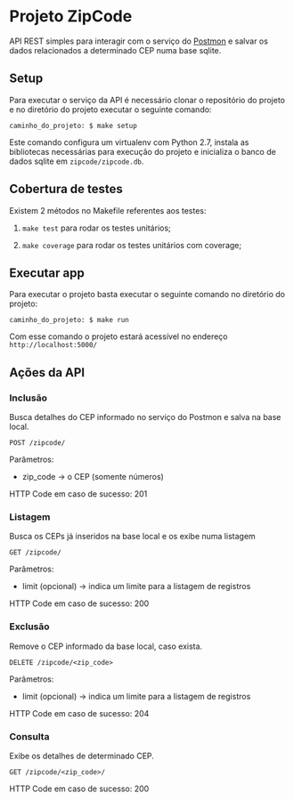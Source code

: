 # Projeto ZipCode

API REST simples para interagir com o serviço do [Postmon](http://postmon.com.br) e salvar os dados relacionados a determinado CEP numa base sqlite.

## Setup

Para executar o serviço da API é necessário clonar o repositório do projeto e no diretório do projeto executar o seguinte comando:

`caminho_do_projeto: $ make setup`

Este comando configura um virtualenv com Python 2.7, instala as bibliotecas necessárias para execução do projeto e inicializa o banco de dados sqlite em `zipcode/zipcode.db`.

## Cobertura de testes

Existem 2 métodos no Makefile referentes aos testes:

1. `make test` para rodar os testes unitários;

2. `make coverage` para rodar os testes unitários com coverage;


## Executar app

Para executar o projeto basta executar o seguinte comando no diretório do projeto:

`caminho_do_projeto: $ make run`

Com esse comando o projeto estará acessível no endereço `http://localhost:5000/`

## Ações da API

### Inclusão

Busca detalhes do CEP informado no serviço do Postmon e salva na base local.

`POST /zipcode/`

Parâmetros:

* zip_code -> o CEP (somente números)

HTTP Code em caso de sucesso: 201

### Listagem

Busca os CEPs já inseridos na base local e os exibe numa listagem

`GET /zipcode/`

Parâmetros:

* limit (opcional) -> indica um limite para a listagem de registros

HTTP Code em caso de sucesso: 200

### Exclusão

Remove o CEP informado da base local, caso exista.

`DELETE /zipcode/<zip_code>`

Parâmetros:

* limit (opcional) -> indica um limite para a listagem de registros

HTTP Code em caso de sucesso: 204


### Consulta

Exibe os detalhes de determinado CEP.

`GET /zipcode/<zip_code>/`


HTTP Code em caso de sucesso: 200